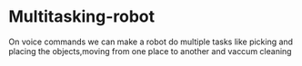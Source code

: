 # Multitasking-robot
On voice commands we can make a robot do multiple tasks like picking and placing the objects,moving from one place to another and vaccum cleaning
